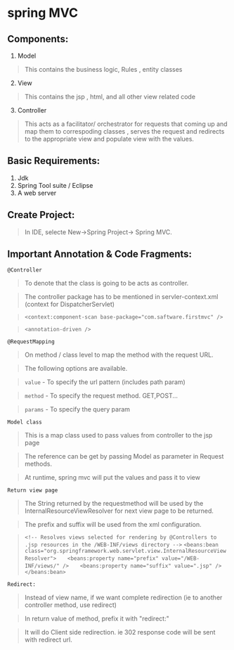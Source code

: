spring MVC
============

Components:
-----------

1. Model

  > This contains the business logic, Rules , entity classes

2. View 

  > This contains the jsp , html, and all other view related code

3. Controller

  > This acts as a facilitator/ orchestrator for requests that coming up and map them to correspoding classes , serves the request and redirects to the appropriate view and populate view with the values.
  
Basic Requirements:
-------------------

1. Jdk
2. Spring Tool suite / Eclipse
3. A web server

Create Project:
---------------

> In IDE, selecte New->Spring Project-> Spring MVC.

Important Annotation & Code Fragments:
--------------------------------------

`@Controller` 

> To denote that the class is going to be acts as controller.

> The controller package has to be mentioned in servler-context.xml (context for DispatcherServlet)

> ` <context:component-scan base-package="com.saftware.firstmvc" /> `

> ` <annotation-driven /> `


`@RequestMapping` 

>On method / class level to map the method with the request URL.

> The following options are available.

> `value` - To specify the url pattern (includes path param)

> `method` - To specify the request method. GET,POST...

> `params` - To specify the query param

`Model class` 

> This is a map class used to pass values from controller to the jsp page

> The reference can be get by passing Model as parameter in Request methods.

> At runtime, spring mvc will put the values and pass it to view

`Return view page`

> The String returned by the requestmethod will be used by the InternalResourceViewResolver for next view page to be returned.

> The prefix and suffix will be used from the xml configuration.

> `<!-- Resolves views selected for rendering by @Controllers to .jsp resources in the /WEB-INF/views directory -->`
>	`<beans:bean class="org.springframework.web.servlet.view.InternalResourceViewResolver">`
>	`	<beans:property name="prefix" value="/WEB-INF/views/" />`
>	`	<beans:property name="suffix" value=".jsp" />`
>	`</beans:bean>`

`Redirect:`

> Instead of view name, if we want complete redirection (ie to another controller method, use redirect)

> In return value of method, prefix it with "redirect:"

> It will do Client side redirection. ie 302 response code will be sent with redirect url.




